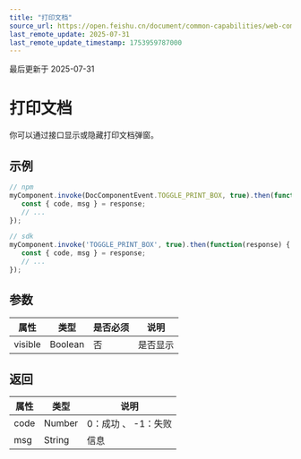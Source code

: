 ```yaml
---
title: "打印文档"
source_url: https://open.feishu.cn/document/common-capabilities/web-components/uYDO3YjL2gzN24iN3cjN/invoke-api/print
last_remote_update: 2025-07-31
last_remote_update_timestamp: 1753959787000
---
```

最后更新于 2025-07-31

# 打印文档
你可以通过接口显示或隐藏打印文档弹窗。
## 示例
```js
// npm
myComponent.invoke(DocComponentEvent.TOGGLE_PRINT_BOX, true).then(function(response) {
   const { code, msg } = response;
   // ...
});

// sdk
myComponent.invoke('TOGGLE_PRINT_BOX', true).then(function(response) {
   const { code, msg } = response;
   // ...
});
```

## 参数
|属性|	类型|	是否必须	|说明|
| ---|----- | -------|------ | 
|visible|	Boolean	|否|	是否显示

## 返回
|属性|	类型|	说明|
| ---|----- | ------- | 
|code|	Number |	0：成功 、 -1：失败 |
|msg|	String |	信息 |
